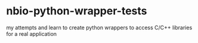 nbio-python-wrapper-tests
=========================

my attempts and learn to create python wrappers to access C/C++ libraries for a real application
